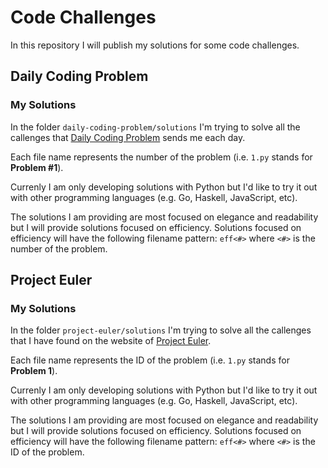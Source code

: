 # Code Challenges

In this repository I will publish my solutions for some code challenges.

## Daily Coding Problem
### My Solutions

In the folder `daily-coding-problem/solutions` I'm trying to solve all the callenges that [Daily Coding Problem](https://www.dailycodingproblem.com) sends me each day.

Each file name represents the number of the problem (i.e. `1.py` stands for **Problem #1**).

Currenly I am only developing solutions with Python but I'd like to try it out with other programming languages (e.g. Go, Haskell, JavaScript, etc).

The solutions I am providing are most focused on elegance and readability but I will provide solutions focused on efficiency. Solutions focused on efficiency will have the following filename pattern: `eff<#>` where `<#>` is the number of the problem.

## Project Euler
### My Solutions

In the folder `project-euler/solutions` I'm trying to solve all the callenges that I have found on the website of [Project Euler](https://projecteuler.net/archives).

Each file name represents the ID of the problem (i.e. `1.py` stands for **Problem 1**).

Currenly I am only developing solutions with Python but I'd like to try it out with other programming languages (e.g. Go, Haskell, JavaScript, etc).

The solutions I am providing are most focused on elegance and readability but I will provide solutions focused on efficiency. Solutions focused on efficiency will have the following filename pattern: `eff<#>` where `<#>` is the ID of the problem.